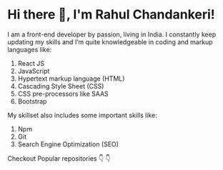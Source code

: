 # Hi there 👋, I'm Rahul Chandankeri!
I am a front-end developer by passion, living in India. I constantly keep updating my skills and I’m quite knowledgeable in coding and markup languages like:

1.   React JS
2.   JavaScript
3.   Hypertext markup language (HTML)
4.   Cascading Style Sheet (CSS)
5.   CSS pre-processors like SAAS
6.   Bootstrap


My skillset also includes some important skills like:

1. Npm
2. Git
3. Search Engine Optimization (SEO)


Checkout Popular repositories :point_down: :point_down:
